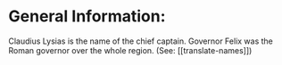 # General Information:

Claudius Lysias is the name of the chief captain. Governor Felix was the Roman governor over the whole region. (See: [[translate-names]])